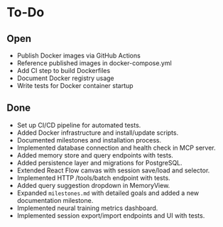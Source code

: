# To-Do

## Open
* Publish Docker images via GitHub Actions
* Reference published images in docker-compose.yml
* Add CI step to build Dockerfiles
* Document Docker registry usage
* Write tests for Docker container startup

## Done
- Set up CI/CD pipeline for automated tests.
- Added Docker infrastructure and install/update scripts.
- Documented milestones and installation process.
- Implemented database connection and health check in MCP server.
- Added memory store and query endpoints with tests.
- Added persistence layer and migrations for PostgreSQL.
- Extended React Flow canvas with session save/load and selector.
- Implemented HTTP /tools/batch endpoint with tests.
- Added query suggestion dropdown in MemoryView.
- Expanded `milestones.md` with detailed goals and added a new documentation milestone.
- Implemented neural training metrics dashboard.
- Implemented session export/import endpoints and UI with tests.
